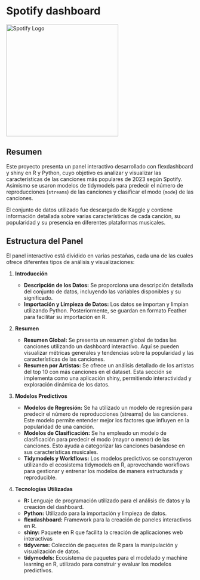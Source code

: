 # Spotify dashboard

<img src="https://upload.wikimedia.org/wikipedia/commons/thumb/2/26/Spotify_logo_with_text.svg/1200px-Spotify_logo_with_text.svg.png" alt="Spotify Logo" width="300"/>

## Resumen

Este proyecto presenta un panel interactivo desarrollado con flexdashboard y shiny en R y Python, cuyo objetivo es analizar y visualizar las características de las canciones más populares de 2023 según Spotify. Asimismo se usaron modelos de tidymodels para predecir el número de reproducciones (`streams`) de las canciones y clasificar el modo (`mode`) de las canciones.

El conjunto de datos utilizado fue descargado de Kaggle y contiene información detallada sobre varias características de cada canción, su popularidad y su presencia en diferentes plataformas musicales.

## Estructura del Panel

El panel interactivo está dividido en varias pestañas, cada una de las cuales ofrece diferentes tipos de análisis y visualizaciones:

1. **Introducción**
   - **Descripción de los Datos:** Se proporciona una descripción detallada del conjunto de datos, incluyendo las variables disponibles y su significado.
   - **Importación y Limpieza de Datos:** Los datos se importan y limpian utilizando Python. Posteriormente, se guardan en formato Feather para facilitar su importación en R.

2. **Resumen**
   - **Resumen Global:** Se presenta un resumen global de todas las canciones utilizando un dashboard interactivo. Aquí se pueden visualizar métricas generales y tendencias sobre la popularidad y las características de las canciones.
   - **Resumen por Artistas:** Se ofrece un análisis detallado de los artistas del top 10 con más canciones en el dataset. Esta sección se implementa como una aplicación shiny, permitiendo interactividad y exploración dinámica de los datos.

3. **Modelos Predictivos**
   - **Modelos de Regresión:** Se ha utilizado un modelo de regresión para predecir el número de reproducciones (streams) de las canciones. Este modelo permite entender mejor los factores que influyen en la popularidad de una canción.
   - **Modelos de Clasificación:** Se ha empleado un modelo de clasificación para predecir el modo (mayor o menor) de las canciones. Esto ayuda a categorizar las canciones basándose en sus características musicales.
   - **Tidymodels y Workflows:** Los modelos predictivos se construyeron utilizando el ecosistema tidymodels en R, aprovechando workflows para gestionar y entrenar los modelos de manera estructurada y reproducible.

4. **Tecnologías Utilizadas**
    - **R:** Lenguaje de programación utilizado para el análisis de datos y la creación del dashboard.
    - **Python:** Utilizado para la importación y limpieza de datos.
    - **flexdashboard:** Framework para la creación de paneles interactivos en R.
    - **shiny:** Paquete en R que facilita la creación de aplicaciones web interactivas
    - **tidyverse:** Colección de paquetes de R para la manipulación y visualización de datos.
    - **tidymodels:** Ecosistema de paquetes para el modelado y machine learning en R, utilizado para construir y evaluar los modelos predictivos.
